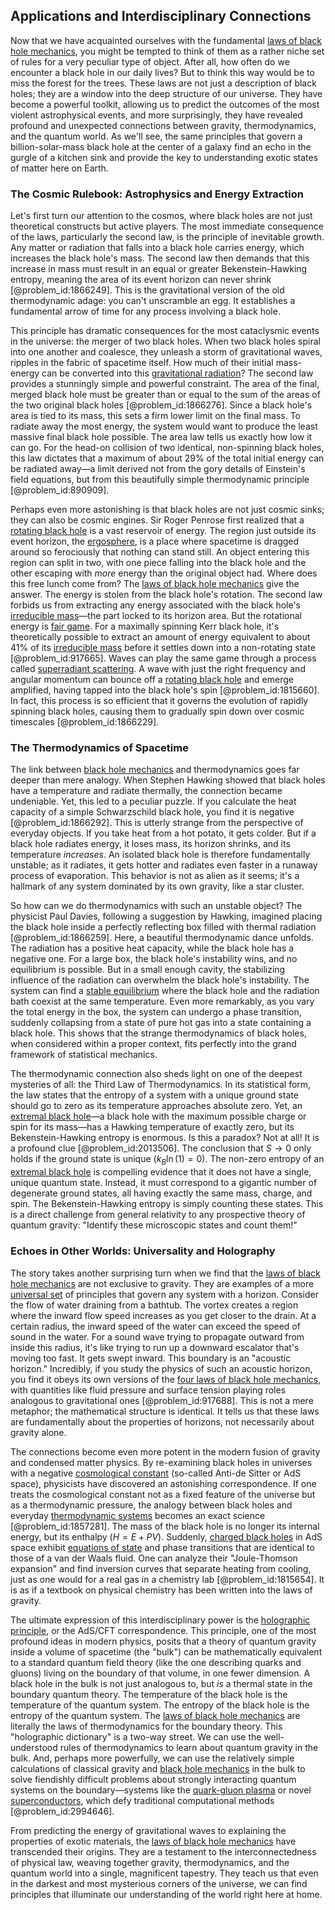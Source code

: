 ## Applications and Interdisciplinary Connections

Now that we have acquainted ourselves with the fundamental [laws of black hole mechanics](@article_id:142766), you might be tempted to think of them as a rather niche set of rules for a very peculiar type of object. After all, how often do we encounter a black hole in our daily lives? But to think this way would be to miss the forest for the trees. These laws are not just a description of black holes; they are a window into the deep structure of our universe. They have become a powerful toolkit, allowing us to predict the outcomes of the most violent astrophysical events, and more surprisingly, they have revealed profound and unexpected connections between gravity, thermodynamics, and the quantum world. As we'll see, the same principles that govern a billion-solar-mass black hole at the center of a galaxy find an echo in the gurgle of a kitchen sink and provide the key to understanding exotic states of matter here on Earth.

### The Cosmic Rulebook: Astrophysics and Energy Extraction

Let's first turn our attention to the cosmos, where black holes are not just theoretical constructs but active players. The most immediate consequence of the laws, particularly the second law, is the principle of inevitable growth. Any matter or radiation that falls into a black hole carries energy, which increases the black hole's mass. The second law then demands that this increase in mass must result in an equal or greater Bekenstein-Hawking entropy, meaning the area of its event horizon can never shrink [@problem_id:1866249]. This is the gravitational version of the old thermodynamic adage: you can't unscramble an egg. It establishes a fundamental arrow of time for any process involving a black hole.

This principle has dramatic consequences for the most cataclysmic events in the universe: the merger of two black holes. When two black holes spiral into one another and coalesce, they unleash a storm of gravitational waves, ripples in the fabric of spacetime itself. How much of their initial mass-energy can be converted into this [gravitational radiation](@article_id:265530)? The second law provides a stunningly simple and powerful constraint. The area of the final, merged black hole must be greater than or equal to the sum of the areas of the two original black holes [@problem_id:1866276]. Since a black hole's area is tied to its mass, this sets a firm lower limit on the final mass. To radiate away the most energy, the system would want to produce the least massive final black hole possible. The area law tells us exactly how low it can go. For the head-on collision of two identical, non-spinning black holes, this law dictates that a maximum of about $29\%$ of the total initial energy can be radiated away—a limit derived not from the gory details of Einstein's field equations, but from this beautifully simple thermodynamic principle [@problem_id:890909].

Perhaps even more astonishing is that black holes are not just cosmic sinks; they can also be cosmic engines. Sir Roger Penrose first realized that a [rotating black hole](@article_id:261173) is a vast reservoir of energy. The region just outside its event horizon, the [ergosphere](@article_id:160253), is a place where spacetime is dragged around so ferociously that nothing can stand still. An object entering this region can split in two, with one piece falling into the black hole and the other escaping with *more* energy than the original object had. Where does this free lunch come from? The [laws of black hole mechanics](@article_id:142766) give the answer. The energy is stolen from the black hole's rotation. The second law forbids us from extracting any energy associated with the black hole's [irreducible mass](@article_id:160367)—the part locked to its horizon area. But the rotational energy is [fair game](@article_id:260633). For a maximally spinning Kerr black hole, it's theoretically possible to extract an amount of energy equivalent to about $41\%$ of its [irreducible mass](@article_id:160367) before it settles down into a non-rotating state [@problem_id:917665]. Waves can play the same game through a process called [superradiant scattering](@article_id:276376). A wave with just the right frequency and angular momentum can bounce off a [rotating black hole](@article_id:261173) and emerge amplified, having tapped into the black hole's spin [@problem_id:1815660]. In fact, this process is so efficient that it governs the evolution of rapidly spinning black holes, causing them to gradually spin down over cosmic timescales [@problem_id:1866229].

### The Thermodynamics of Spacetime

The link between [black hole mechanics](@article_id:264265) and thermodynamics goes far deeper than mere analogy. When Stephen Hawking showed that black holes have a temperature and radiate thermally, the connection became undeniable. Yet, this led to a peculiar puzzle. If you calculate the heat capacity of a simple Schwarzschild black hole, you find it is negative [@problem_id:1866292]. This is utterly strange from the perspective of everyday objects. If you take heat from a hot potato, it gets colder. But if a black hole radiates energy, it loses mass, its horizon shrinks, and its temperature *increases*. An isolated black hole is therefore fundamentally unstable; as it radiates, it gets hotter and radiates even faster in a runaway process of evaporation. This behavior is not as alien as it seems; it's a hallmark of any system dominated by its own gravity, like a star cluster.

So how can we do thermodynamics with such an unstable object? The physicist Paul Davies, following a suggestion by Hawking, imagined placing the black hole inside a perfectly reflecting box filled with thermal radiation [@problem_id:1866259]. Here, a beautiful thermodynamic dance unfolds. The radiation has a positive heat capacity, while the black hole has a negative one. For a large box, the black hole's instability wins, and no equilibrium is possible. But in a small enough cavity, the stabilizing influence of the radiation can overwhelm the black hole's instability. The system can find a [stable equilibrium](@article_id:268985) where the black hole and the radiation bath coexist at the same temperature. Even more remarkably, as you vary the total energy in the box, the system can undergo a phase transition, suddenly collapsing from a state of pure hot gas into a state containing a black hole. This shows that the strange thermodynamics of black holes, when considered within a proper context, fits perfectly into the grand framework of statistical mechanics.

The thermodynamic connection also sheds light on one of the deepest mysteries of all: the Third Law of Thermodynamics. In its statistical form, the law states that the entropy of a system with a unique ground state should go to zero as its temperature approaches absolute zero. Yet, an [extremal black hole](@article_id:269695)—a black hole with the maximum possible charge or spin for its mass—has a Hawking temperature of exactly zero, but its Bekenstein-Hawking entropy is enormous. Is this a paradox? Not at all! It is a profound clue [@problem_id:2013506]. The conclusion that $S \to 0$ only holds if the ground state is unique ($k_B \ln(1) = 0$). The non-zero entropy of an [extremal black hole](@article_id:269695) is compelling evidence that it does not have a single, unique quantum state. Instead, it must correspond to a gigantic number of degenerate ground states, all having exactly the same mass, charge, and spin. The Bekenstein-Hawking entropy is simply counting these states. This is a direct challenge from general relativity to any prospective theory of quantum gravity: "Identify these microscopic states and count them!"

### Echoes in Other Worlds: Universality and Holography

The story takes another surprising turn when we find that the [laws of black hole mechanics](@article_id:142766) are not exclusive to gravity. They are examples of a more [universal set](@article_id:263706) of principles that govern any system with a horizon. Consider the flow of water draining from a bathtub. The vortex creates a region where the inward flow speed increases as you get closer to the drain. At a certain radius, the inward speed of the water can exceed the speed of sound in the water. For a sound wave trying to propagate outward from inside this radius, it's like trying to run up a downward escalator that's moving too fast. It gets swept inward. This boundary is an "acoustic horizon." Incredibly, if you study the physics of such an acoustic horizon, you find it obeys its own versions of the [four laws of black hole mechanics](@article_id:273883), with quantities like fluid pressure and surface tension playing roles analogous to gravitational ones [@problem_id:917688]. This is not a mere metaphor; the mathematical structure is identical. It tells us that these laws are fundamentally about the properties of horizons, not necessarily about gravity alone.

The connections become even more potent in the modern fusion of gravity and condensed matter physics. By re-examining black holes in universes with a negative [cosmological constant](@article_id:158803) (so-called Anti-de Sitter or AdS space), physicists have discovered an astonishing correspondence. If one treats the cosmological constant not as a fixed feature of the universe but as a thermodynamic pressure, the analogy between black holes and everyday [thermodynamic systems](@article_id:188240) becomes an exact science [@problem_id:1857281]. The mass of the black hole is no longer its internal energy, but its enthalpy ($H = E + PV$). Suddenly, [charged black holes](@article_id:159596) in AdS space exhibit [equations of state](@article_id:193697) and phase transitions that are identical to those of a van der Waals fluid. One can analyze their "Joule-Thomson expansion" and find inversion curves that separate heating from cooling, just as one would for a real gas in a chemistry lab [@problem_id:1815654]. It is as if a textbook on physical chemistry has been written into the laws of gravity.

The ultimate expression of this interdisciplinary power is the [holographic principle](@article_id:135812), or the AdS/CFT correspondence. This principle, one of the most profound ideas in modern physics, posits that a theory of quantum gravity inside a volume of spacetime (the "bulk") can be mathematically equivalent to a standard quantum field theory (like the one describing quarks and gluons) living on the boundary of that volume, in one fewer dimension. A black hole in the bulk is not just analogous to, but *is* a thermal state in the boundary quantum theory. The temperature of the black hole is the temperature of the quantum system. The entropy of the black hole is the entropy of the quantum system. The [laws of black hole mechanics](@article_id:142766) are literally the laws of thermodynamics for the boundary theory. This "holographic dictionary" is a two-way street. We can use the well-understood rules of thermodynamics to learn about quantum gravity in the bulk. And, perhaps more powerfully, we can use the relatively simple calculations of classical gravity and [black hole mechanics](@article_id:264265) in the bulk to solve fiendishly difficult problems about strongly interacting quantum systems on the boundary—systems like the [quark-gluon plasma](@article_id:137007) or novel [superconductors](@article_id:136316), which defy traditional computational methods [@problem_id:2994646].

From predicting the energy of gravitational waves to explaining the properties of exotic materials, the [laws of black hole mechanics](@article_id:142766) have transcended their origins. They are a testament to the interconnectedness of physical law, weaving together gravity, thermodynamics, and the quantum world into a single, magnificent tapestry. They teach us that even in the darkest and most mysterious corners of the universe, we can find principles that illuminate our understanding of the world right here at home.